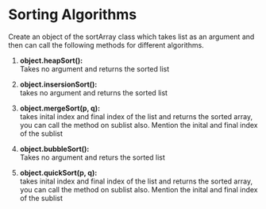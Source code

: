 # Sorting Algorithms
 Create an object of the sortArray class which takes list as an argument and then can call the following methods for different algorithms.
 
  1. <b>object.heapSort():</b><br>
     Takes no argument and returns the sorted list
     
  2. <b>object.insersionSort():</b><br>
     takes no argument and returns the sorted list
 
  3. <b>object.mergeSort(p, q):</b><br>
     takes inital index and final index of the list and returns the sorted array, you can call the method on sublist also. Mention the inital and final index of the sublist
     
  4. <b>object.bubbleSort():</b><br>
     Takes no argument and returs the sorted list
     
  5. <b>object.quickSort(p, q):</b><br>
    takes inital index and final index of the list and returns the sorted array, you can call the method on sublist also. Mention the inital and final index of the sublist
      
     
